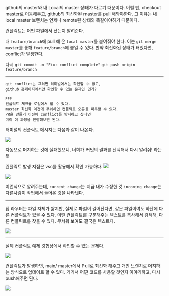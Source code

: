 github의 master와 내 Local의 master 상태가 다르기 때문이다.
이럴 땐, checkout master로 이동해주고, github의 최신화된 master를 pull 해와야한다.
그 이유는 내 local master 브랜치는 언제나 remote된 상태와 똑같아야하기 때문이다.

컨플릭트는 어떤 파일에서 났는지 알려준다.

내 `feature/branch`에 pull 해 온 `local master`를 붙여줘야 한다.
이는 `git merge master`를 통해 `feature/branch`에 붙일 수 있다.
만약 최신화된 상태가 돼있다면, conflict가 발생한다.

다시 `git commit -m "Fix: conflict complete"`
`git push origin feature/branch`

---

```
git conflict는 그러면 터미널에서는 확인할 수 없고,
github 홈페이지에서만 확인할 수 있는 문제인 건가?

>>>
컨플릭트 체크를 로컬에서 할 수 있다.
master 최신화 이전에 푸쉬하면 컨플릭트 오류를 마주할 수 있다.
PR을 만들기 이전에 conflict를 방지하고 싶다면
미리 이 과정을 진행해보면 된다.

```

터미널의 컨플릭트 메시지는 다음과 같이 나온다.

![](https://velog.velcdn.com/images/willy4202/post/62576f74-0265-4804-a2c5-a877529f2e86/image.png)

자동으로 머지하는 것에 실패했으니, 너희가 커밋의 결과를 선택해서 다시 알려줘! 라는 뜻

컨플릭트 발생 지점은 vsc를 활용해서 확인 가능하다.
![](https://velog.velcdn.com/images/willy4202/post/3e883b7f-0005-4b4a-87d7-534a4d2bdd27/image.png)

![](https://velog.velcdn.com/images/willy4202/post/06d6162b-d00f-4c85-b115-625c7bec598b/image.png)

이런식으로 알려주는데, `current change`는 지금 내가 수정한 것
`incoming change`는 다른사람이 작업해서 들어온 것을 나타낸다.

---

팁
라우터는 파일 자체가 짧지만,
실제로 파일이 길어진다면, 같은 파일이여도 하단에 다른 컨플릭트가 있을 수 있다.
이땐 컨플릭트를 구분해주는 텍스트를 복사해서 검색해, 다른 컨플릭트를 찾을 수 있다.
무서워 보여도 결국은 텍스트다.

![](https://velog.velcdn.com/images/willy4202/post/c951508b-151d-4ba0-aa14-00ee73cbb37a/image.png)

---

실제 컨플릭트 예제
깃헙상에서 확인할 수 있는 문제다.

![](https://velog.velcdn.com/images/willy4202/post/22beab41-df76-488b-87f6-386e4966e9a7/image.png)

컨플릭트가 발생하면, main/ master에서 Pull로 최신화 해주고
개인 브랜치로 머지하는 방식으로 업데이트 할 수 있다.
거기서 어떤 코드를 사용할 것인지 이야기하고, 다시 push해주면 된다.

![](https://velog.velcdn.com/images/willy4202/post/fec8e712-f0ef-4f81-8243-60bae1926087/image.png)
